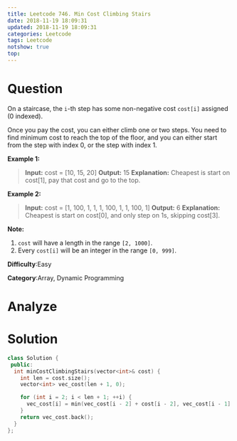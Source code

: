 ```yaml
---
title: Leetcode 746. Min Cost Climbing Stairs
date: 2018-11-19 18:09:31
updated: 2018-11-19 18:09:31
categories: Leetcode
tags: Leetcode
notshow: true
top:
---
```


# Question

On a staircase, the  `i`-th step has some non-negative cost  `cost[i]`  assigned (0 indexed).

Once you pay the cost, you can either climb one or two steps. You need to find minimum cost to reach the top of the floor, and you can either start from the step with index 0, or the step with index 1.

**Example 1:**  

> **Input:** cost = [10, 15, 20]
**Output:** 15
**Explanation:** Cheapest is start on cost[1], pay that cost and go to the top.

**Example 2:**  

> **Input:** cost = [1, 100, 1, 1, 1, 100, 1, 1, 100, 1]
**Output:** 6
**Explanation:** Cheapest is start on cost[0], and only step on 1s, skipping cost[3].

**Note:**  

1. `cost`  will have a length in the range  `[2, 1000]`.
2. Every  `cost[i]`  will be an integer in the range  `[0, 999]`.

**Difficulty**:Easy

**Category**:Array, Dynamic Programming

<!-- more -->

# Analyze

# Solution

```cpp
class Solution {
 public:
  int minCostClimbingStairs(vector<int>& cost) {
    int len = cost.size();
    vector<int> vec_cost(len + 1, 0);

    for (int i = 2; i < len + 1; ++i) {
      vec_cost[i] = min(vec_cost[i - 2] + cost[i - 2], vec_cost[i - 1] + cost[i - 1]);
    }
    return vec_cost.back();
  }
};
```
